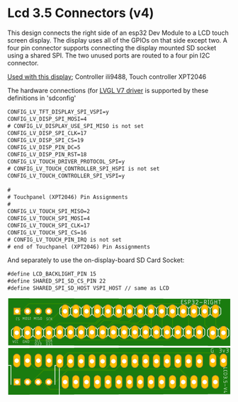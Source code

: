 # Lcd 3.5 Connectors (v4)
This design connects the right side of an esp32 Dev Module to a LCD touch screen display. The display uses all of the GPIOs on that side except two. A four pin connector supports connecting the display mounted SD socket using a shared SPI. The two unused ports are routed to a four pin I2C connector. 

[Used with this display](http://www.lcdwiki.com/3.5inch_SPI_Module_ILI9488_SKU:MSP3520); Controller ili9488, Touch controller XPT2046

The hardware connections (for [LVGL V7 driver](https://github.com/lvgl/lv_port_esp32) is supported by these definitions in 'sdconfig'

    CONFIG_LV_TFT_DISPLAY_SPI_VSPI=y
    CONFIG_LV_DISP_SPI_MOSI=4
    # CONFIG_LV_DISPLAY_USE_SPI_MISO is not set
    CONFIG_LV_DISP_SPI_CLK=17
    CONFIG_LV_DISP_SPI_CS=19
    CONFIG_LV_DISP_PIN_DC=5
    CONFIG_LV_DISP_PIN_RST=18
    CONFIG_LV_TOUCH_DRIVER_PROTOCOL_SPI=y
    # CONFIG_LV_TOUCH_CONTROLLER_SPI_HSPI is not set
    CONFIG_LV_TOUCH_CONTROLLER_SPI_VSPI=y

    #
    # Touchpanel (XPT2046) Pin Assignments
    #
    CONFIG_LV_TOUCH_SPI_MISO=2
    CONFIG_LV_TOUCH_SPI_MOSI=4
    CONFIG_LV_TOUCH_SPI_CLK=17
    CONFIG_LV_TOUCH_SPI_CS=16
    # CONFIG_LV_TOUCH_PIN_IRQ is not set
    # end of Touchpanel (XPT2046) Pin Assignments

And separately to use the on-display-board SD Card Socket:

    #define LCD_BACKLIGHT_PIN 15
    #define SHARED_SPI_SD_CS_PIN 22
    #define SHARED_SPI_SD_HOST VSPI_HOST // same as LCD

![Top Side](/assets/Lcd3_5ConnectTop.png)
![Bottom Side](/assets/Lcd3_5ConnectBottom.png)
